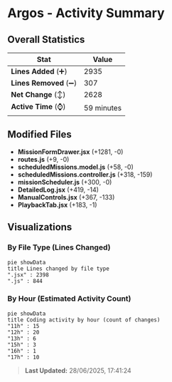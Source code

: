 # Argos - Activity Summary 

## Overall Statistics

| Stat                   | Value                                                             |
| ---------------------- | ----------------------------------------------------------------- |
| **Lines Added** (➕)   | 2935                                          |
| **Lines Removed** (➖) | 307                                        |
| **Net Change** (↕)    | 2628                |
| **Active Time** (⌚)   | 59 minutes |


## Modified Files
- **MissionFormDrawer.jsx** (+1281, -0)
- **routes.js** (+9, -0)
- **scheduledMissions.model.js** (+58, -0)
- **scheduledMissions.controller.js** (+318, -159)
- **missionScheduler.js** (+300, -0)
- **DetailedLog.jsx** (+419, -14)
- **ManualControls.jsx** (+367, -133)
- **PlaybackTab.jsx** (+183, -1)

## Visualizations

### By File Type (Lines Changed)

```mermaid
pie showData
title Lines changed by file type
".jsx" : 2398
".js" : 844
```

### By Hour (Estimated Activity Count)

```mermaid
pie showData
title Coding activity by hour (count of changes)
"11h" : 15
"12h" : 20
"13h" : 6
"15h" : 3
"16h" : 1
"17h" : 10
```


> **Last Updated:** 28/06/2025, 17:41:24